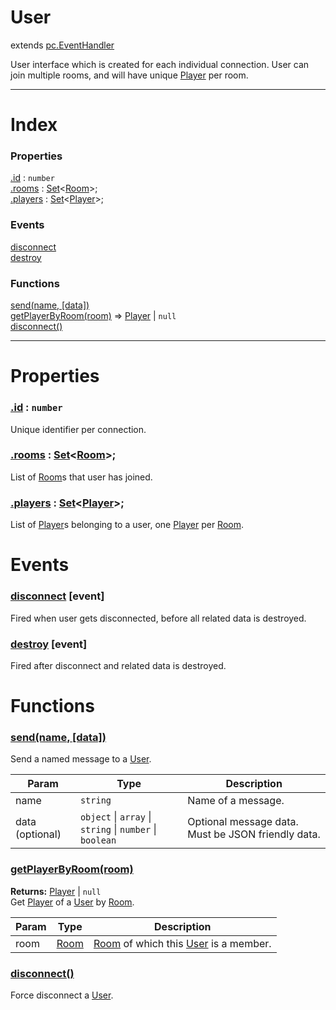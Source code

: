 # User
extends [pc.EventHandler]

User interface which is created for each individual connection. User can join multiple rooms, and will have unique [Player] per room.

---

# Index

### Properties

<a href='#property_id'>.id</a> : `number`  
<a href='#property_rooms'>.rooms</a> : [Set]<[Room]>;  
<a href='#property_players'>.players</a> : [Set]<[Player]>;  

### Events

<a href='#event_disconnect'>disconnect</a>  
<a href='#event_destroy'>destroy</a>  

### Functions

<a href='#function_send'>send(name, [data])</a>  
<a href='#function_getPlayerByRoom'>getPlayerByRoom(room)</a> => [Player] &#124; `null`  
<a href='#function_disconnect'>disconnect()</a>  


---


# Properties

<a name='property_id'></a>
### <a href='#property_id'>.id</a> : `number`  
Unique identifier per connection.

<a name='property_rooms'></a>
### <a href='#property_rooms'>.rooms</a> : [Set]<[Room]>;  
List of [Room]s that user has joined.

<a name='property_players'></a>
### <a href='#property_players'>.players</a> : [Set]<[Player]>;  
List of [Player]s belonging to a user, one [Player] per [Room].



# Events

<a name='event_disconnect'></a>
### <a href='#event_disconnect'>disconnect</a> [event]  
Fired when user gets disconnected, before all related data is destroyed.



<a name='event_destroy'></a>
### <a href='#event_destroy'>destroy</a> [event]  
Fired after disconnect and related data is destroyed.



# Functions

<a name='function_send'></a>
### <a href='#function_send'>send(name, [data])</a>  

Send a named message to a [User].

| Param | Type | Description |
| --- | --- | --- |
| name | `string` | Name of a message. |  
| data (optional) | `object` &#124; `array` &#124; `string` &#124; `number` &#124; `boolean` | Optional message data. Must be JSON friendly data. |  


<a name='function_getPlayerByRoom'></a>
### <a href='#function_getPlayerByRoom'>getPlayerByRoom(room)</a>  
  
**Returns:** [Player] | `null`  
Get [Player] of a [User] by [Room].

| Param | Type | Description |
| --- | --- | --- |
| room | [Room] | [Room] of which this [User] is a member. |  


<a name='function_disconnect'></a>
### <a href='#function_disconnect'>disconnect()</a>  

Force disconnect a [User].





[pc.EventHandler]: https://developer.playcanvas.com/en/api/pc.EventHandler.html  
[User]: ./User.md  
[Player]: ./Player.md  
[Room]: ./Room.md  
[Set]: https://developer.mozilla.org/en-US/docs/Web/JavaScript/Reference/Global_Objects/Set  
